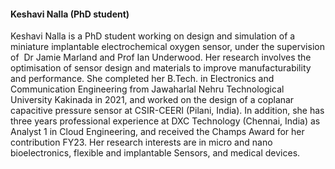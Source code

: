 #### **Keshavi Nalla (PhD student)**

Keshavi Nalla is a PhD student working on design and simulation of a miniature implantable electrochemical oxygen sensor, under the supervision of  Dr Jamie Marland and Prof Ian Underwood. Her research involves the optimisation of sensor design and materials to improve manufacturability and performance. She completed her B.Tech. in Electronics and Communication Engineering from Jawaharlal Nehru Technological University Kakinada in 2021, and worked on the design of a coplanar capacitive pressure sensor at CSIR-CEERI (Pilani, India). In addition, she has three years professional experience at DXC Technology (Chennai, India) as Analyst 1 in Cloud Engineering, and received the Champs Award for her contribution FY23. Her research interests are in micro and nano bioelectronics, flexible and implantable Sensors, and medical devices.

